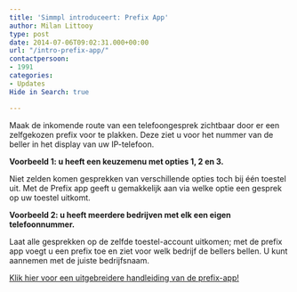 ```yaml
---
title: 'Simmpl introduceert: Prefix App'
author: Milan Littooy
type: post
date: 2014-07-06T09:02:31.000+00:00
url: "/intro-prefix-app/"
contactpersoon:
- 1991
categories:
- Updates
Hide in Search: true

---
```

Maak de inkomende route van een telefoongesprek zichtbaar door er een zelfgekozen prefix voor te plakken. Deze ziet u voor het nummer van de beller in het display van uw IP-telefoon.

<!--more-->

**Voorbeeld 1: u heeft een keuzemenu met opties 1, 2 en 3.**

Niet zelden komen gesprekken van verschillende opties toch bij één toestel uit. Met de Prefix app geeft u gemakkelijk aan via welke optie een gesprek op uw toestel uitkomt.

**Voorbeeld 2: u heeft meerdere bedrijven met elk een eigen telefoonnummer.**

Laat alle gesprekken op de zelfde toestel-account uitkomen; met de prefix app voegt u een prefix toe en ziet voor welk bedrijf de bellers bellen. U kunt aannemen met de juiste bedrijfsnaam.

<a title="Simmpl handleiding prefix" href="https://www.simmpl.nl/downloads/Simmpl_technote_prefix-app.pdf" target="_blank">Klik hier voor een uitgebreidere handleiding van de prefix-app!</a>